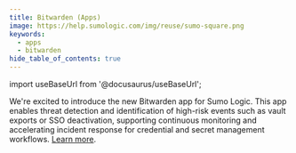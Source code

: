 ```yaml
---
title: Bitwarden (Apps)
image: https://help.sumologic.com/img/reuse/sumo-square.png
keywords:
  - apps
  - bitwarden
hide_table_of_contents: true    
---
```


import useBaseUrl from '@docusaurus/useBaseUrl';

We're excited to introduce the new Bitwarden app for Sumo Logic. This app enables threat detection and identification of high-risk events such as vault exports or SSO deactivation, supporting continuous monitoring and accelerating incident response for credential and secret management workflows. [Learn more](/docs/integrations/saas-cloud/bitwarden).